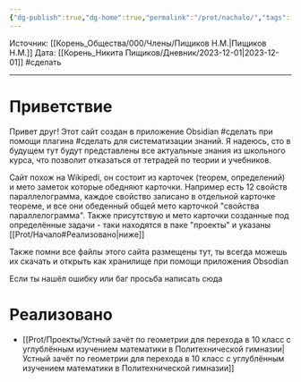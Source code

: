 ```yaml
---
{"dg-publish":true,"dg-home":true,"permalink":"/prot/nachalo/","tags":["gardenEntry"],"dgPassFrontmatter":true}
---
```


Источник: [[Корень_Общества/000/Члены/Пищиков Н.М.\|Пищиков Н.М.]]
Дата: [[Корень_Никита Пищиков/Дневник/2023-12-01\|2023-12-01]]
#сделать 
___
# Приветствие
Привет друг! Этот сайт создан в приложение Obsidian #сделать при помощи плагина #сделать для систематизации знаний. Я надеюсь, сто в будущем тут будут представлены все актуальные знания из школьного курса, что позволит отказаться от тетрадей по теории и учебников.

Сайт похож на Wikipedi, он состоит из карточек (теорем, определений) и мето заметок которые обедняют карточки. Например есть 12 свойств параллелограмма, каждое свойство записано в отдельной карточке теореме, и все они обеденный общей мето карточкой "свойства параллелограмма". Также присутствую и мето карточки созданные под определённые задачи - таки находятся в паке "проекты" и указаны [[Prot/Начало#Реализовано\|ниже]]

Также помни все файлы этого сайта размещены тут, ты всегда можешь их скачать и открыть как хранилище при помощи приложения Obsodian

Если ты нашёл ошибку или баг просьба написать сюда
# Реализовано
- [[Prot/Проекты/Устный зачёт по геометрии для перехода в 10 класс с углублённым изучением математики в Политехнической гимназии\|Устный зачёт по геометрии для перехода в 10 класс с углублённым изучением математики в Политехнической гимназии]]